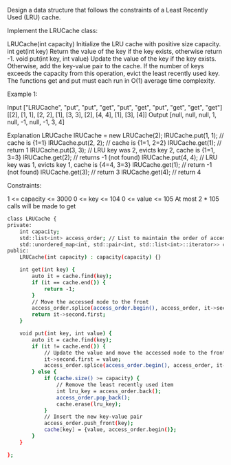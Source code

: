 Design a data structure that follows the constraints of a Least Recently Used (LRU) cache.

Implement the LRUCache class:

LRUCache(int capacity) Initialize the LRU cache with positive size capacity.
int get(int key) Return the value of the key if the key exists, otherwise return -1.
void put(int key, int value) Update the value of the key if the key exists. Otherwise, add the key-value pair to the cache. If the number of keys exceeds the capacity from this operation, evict the least recently used key.
The functions get and put must each run in O(1) average time complexity.

 

Example 1:

Input
["LRUCache", "put", "put", "get", "put", "get", "put", "get", "get", "get"]
[[2], [1, 1], [2, 2], [1], [3, 3], [2], [4, 4], [1], [3], [4]]
Output
[null, null, null, 1, null, -1, null, -1, 3, 4]

Explanation
LRUCache lRUCache = new LRUCache(2);
lRUCache.put(1, 1); // cache is {1=1}
lRUCache.put(2, 2); // cache is {1=1, 2=2}
lRUCache.get(1);    // return 1
lRUCache.put(3, 3); // LRU key was 2, evicts key 2, cache is {1=1, 3=3}
lRUCache.get(2);    // returns -1 (not found)
lRUCache.put(4, 4); // LRU key was 1, evicts key 1, cache is {4=4, 3=3}
lRUCache.get(1);    // return -1 (not found)
lRUCache.get(3);    // return 3
lRUCache.get(4);    // return 4
 

Constraints:

1 <= capacity <= 3000
0 <= key <= 104
0 <= value <= 105
At most 2 * 105 calls will be made to get



```bash
class LRUCache {
private:
    int capacity;
    std::list<int> access_order; // List to maintain the order of access
    std::unordered_map<int, std::pair<int, std::list<int>::iterator>> cache; // Hash map to store key-value pairs and iterators
public:
    LRUCache(int capacity) : capacity(capacity) {}

    int get(int key) {
        auto it = cache.find(key);
        if (it == cache.end()) {
            return -1;
        }
        // Move the accessed node to the front
        access_order.splice(access_order.begin(), access_order, it->second.second);
        return it->second.first;
    }

    void put(int key, int value) {
        auto it = cache.find(key);
        if (it != cache.end()) {
            // Update the value and move the accessed node to the front
            it->second.first = value;
            access_order.splice(access_order.begin(), access_order, it->second.second);
        } else {
            if (cache.size() >= capacity) {
                // Remove the least recently used item
                int lru_key = access_order.back();
                access_order.pop_back();
                cache.erase(lru_key);
            }
            // Insert the new key-value pair
            access_order.push_front(key);
            cache[key] = {value, access_order.begin()};
        }
    }

};


